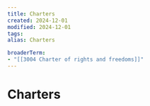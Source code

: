 ```yaml
---
title: Charters
created: 2024-12-01
modified: 2024-12-01
tags: 
alias: Charters

broaderTerm:
- "[[3004 Charter of rights and freedoms]]"
---
```

# Charters
